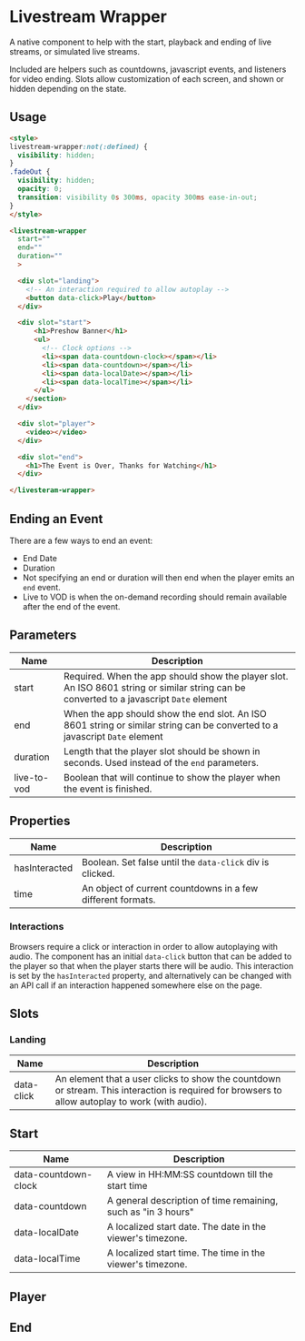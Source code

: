 # Livestream Wrapper

A native component to help with the start, playback and ending of live streams, or simulated live streams.

Included are helpers such as countdowns, javascript events, and listeners for video ending. Slots allow customization of each screen, and shown or hidden depending on the state.

## Usage

```html
<style>
livestream-wrapper:not(:defined) {
  visibility: hidden;
}
.fadeOut {
  visibility: hidden;
  opacity: 0;
  transition: visibility 0s 300ms, opacity 300ms ease-in-out;
}
</style>

<livestream-wrapper
  start=""
  end=""
  duration=""
  >

  <div slot="landing">
    <!-- An interaction required to allow autoplay -->
    <button data-click>Play</button>
  </div>

  <div slot="start">
      <h1>Preshow Banner</h1>
      <ul>
        <!-- Clock options -->
        <li><span data-countdown-clock></span></li>
        <li><span data-countdown></span></li>
        <li><span data-localDate></span></li>
        <li><span data-localTime></span></li>
      </ul>
    </section>
  </div>

  <div slot="player">
    <video></video>
  </div>

  <div slot="end">
    <h1>The Event is Over, Thanks for Watching</h1>
  </div>

</livesteram-wrapper>
```

## Ending an Event

There are a few ways to end an event:

- End Date
- Duration
- Not specifying an end or duration will then end when the player emits an `end` event.
- Live to VOD is when the on-demand recording should remain available after the end of the event.

## Parameters

| Name | Description |
| - | - |
| start | Required. When the app should show the player slot.  An ISO 8601 string or similar string can be converted to a javascript `Date` element |
| end | When the app should show the end slot.  An ISO 8601 string or similar string can be converted to a javascript `Date` element |
| duration | Length that the player slot should be shown in seconds. Used instead of the `end` parameters. |
| live-to-vod | Boolean that will continue to show the player when the event is finished. |

## Properties

| Name | Description |
| - | - |
| hasInteracted | Boolean. Set false until the `data-click` div is clicked. |
| time | An object of current countdowns in a few different formats. |

### Interactions

Browsers require a click or interaction in order to allow autoplaying with audio. The component has an initial `data-click` button that can be added to the player so that when the player starts there will be audio. This interaction is set by the `hasInteracted` property, and alternatively can be changed with an API call if an interaction happened somewhere else on the page.

## Slots

### Landing

| Name | Description |
| - | - |
| data-click | An element that a user clicks to show the countdown or stream.  This interaction is required for browsers to allow autoplay to work (with audio). |

## Start

| Name | Description |
| - | - |
| data-countdown-clock | A view in HH:MM:SS countdown till the start time |
| data-countdown | A general description of time remaining, such as "in 3 hours" |
| data-localDate | A localized start date.  The date in the viewer's timezone. |
| data-localTime | A localized start time.  The time in the viewer's timezone. |

## Player

## End
